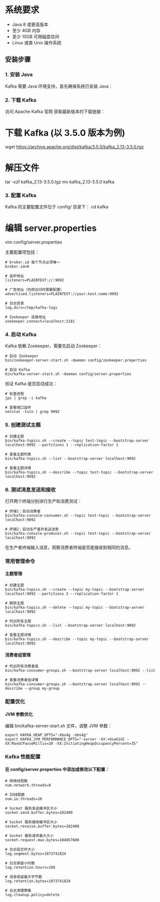 # 系统要求

- Java 8 或更高版本
- 至少 4GB 内存
- 至少 10GB 可用磁盘空间
- Linux 或类 Unix 操作系统

## 安装步骤

### 1. 安装 Java

Kafka 需要 Java 环境支持，首先确保系统已安装 Java：

### 2. 下载 Kafka
访问 Apache Kafka 官网 获取最新版本的下载链接：
# 下载 Kafka (以 3.5.0 版本为例)
wget https://archive.apache.org/dist/kafka/3.5.0/kafka_2.13-3.5.0.tgz

# 解压文件
tar -xzf kafka_2.13-3.5.0.tgz
mv kafka_2.13-3.5.0 kafka

### 3. 配置 Kafka
Kafka 的主要配置文件位于 config/ 目录下：
cd kafka

# 编辑 server.properties
vim config/server.properties

主要配置项包括：
```
# broker.id 每个节点必须唯一
broker.id=0

# 监听地址
listeners=PLAINTEXT://:9092

# 广告地址（外网访问时需要配置）
advertised.listeners=PLAINTEXT://your.host.name:9092

# 日志目录
log.dirs=/tmp/kafka-logs

# Zookeeper 连接地址
zookeeper.connect=localhost:2181
```
### 4. 启动 Kafka
Kafka 依赖 Zookeeper，需要先启动 Zookeeper：
```
# 启动 Zookeeper
bin/zookeeper-server-start.sh -daemon config/zookeeper.properties

# 启动 Kafka
bin/kafka-server-start.sh -daemon config/server.properties
```

验证 Kafka 是否启动成功：
```
# 检查进程
jps | grep -i kafka

# 查看端口监听
netstat -tuln | grep 9092
```

### 5. 创建测试主题
```
# 创建主题
bin/kafka-topics.sh --create --topic test-topic --bootstrap-server localhost:9092 --partitions 1 --replication-factor 1

# 查看主题列表
bin/kafka-topics.sh --list --bootstrap-server localhost:9092

# 查看主题详情
bin/kafka-topics.sh --describe --topic test-topic --bootstrap-server localhost:9092
```

### 6. 测试消息发送和接收
打开两个终端分别进行生产和消费测试：
```
# 终端1：启动消费者
bin/kafka-console-consumer.sh --topic test-topic --bootstrap-server localhost:9092

# 终端2：启动生产者并发送消息
bin/kafka-console-producer.sh --topic test-topic --bootstrap-server localhost:9092
```
在生产者终端输入消息，观察消费者终端是否能接收到相同的消息。

### 常用管理命令
#### 主题管理
```
# 创建主题
bin/kafka-topics.sh --create --topic my-topic --bootstrap-server localhost:9092 --partitions 3 --replication-factor 1

# 删除主题
bin/kafka-topics.sh --delete --topic my-topic --bootstrap-server localhost:9092

# 列出所有主题
bin/kafka-topics.sh --list --bootstrap-server localhost:9092

# 查看主题详情
bin/kafka-topics.sh --describe --topic my-topic --bootstrap-server localhost:9092
```

#### 消费者组管理
```
# 列出所有消费者组
bin/kafka-consumer-groups.sh --bootstrap-server localhost:9092 --list

# 查看消费者组详情
bin/kafka-consumer-groups.sh --bootstrap-server localhost:9092 --describe --group my-group
```

### 配置优化
#### JVM 参数优化
编辑 bin/kafka-server-start.sh 文件，调整 JVM 参数：
```
export KAFKA_HEAP_OPTS="-Xmx4g -Xms4g"
export KAFKA_JVM_PERFORMANCE_OPTS="-server -XX:+UseG1GC -XX:MaxGCPauseMillis=20 -XX:InitiatingHeapOccupancyPercent=35"
```

### Kafka 性能配置
#### 在 config/server.properties 中添加或修改以下配置：
```
# 网络线程数
num.network.threads=8

# IO线程数
num.io.threads=16

# Socket 服务发送缓冲区大小
socket.send.buffer.bytes=102400

# Socket 服务接收缓冲区大小
socket.receive.buffer.bytes=102400

# Socket 服务请求最大大小
socket.request.max.bytes=104857600

# 日志段文件大小
log.segment.bytes=1073741824

# 日志保留小时数
log.retention.hours=168

# 消息保留最大字节数
log.retention.bytes=1073741824

# 日志清理策略
log.cleanup.policy=delete
```
